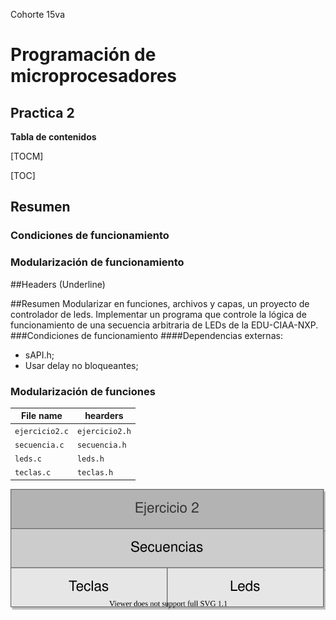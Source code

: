 Cohorte 15va
# Programación de microprocesadores
## Practica 2

**Tabla de contenidos**

[TOCM]

[TOC]

## Resumen
### Condiciones de funcionamiento
### Modularización de funcionamiento

##Headers (Underline)

##Resumen
Modularizar en funciones, archivos y capas, un proyecto de controlador de leds. Implementar un programa que controle la lógica de funcionamiento de una secuencia arbitraria de LEDs de la EDU-CIAA-NXP.
###Condiciones de funcionamiento
####Dependencias externas:
 - sAPI.h;
 - Usar delay no bloqueantes;

### Modularización de funciones



| File name | hearders                    |
| ------------- | ------------------------------ |
| `ejercicio2.c`      | `ejercicio2.h`     |
| `secuencia.c`      | `secuencia.h`     |
| `leds.c`      | `leds.h`     |
| `teclas.c`      | `teclas.h`     |

![](https://github.com/lucascsd/practicoDos/blob/main/image/Capas%20Ejercicio%202.svg)

